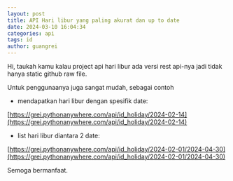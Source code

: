 ```yaml
---
layout: post
title: API Hari libur yang paling akurat dan up to date
date: 2024-03-10 16:04:34
categories: api
tags: id
author: guangrei
---
```


Hi, taukah kamu kalau project api hari libur ada versi rest api-nya jadi tidak hanya static github raw file. <!--more-->

Untuk penggunaanya juga sangat mudah, sebagai contoh

- mendapatkan hari libur dengan spesifik date:

[https://grei.pythonanywhere.com/api/id_holiday/2024-02-14](https://grei.pythonanywhere.com/api/id_holiday/2024-02-14)

- list hari libur diantara 2 date:

[https://grei.pythonanywhere.com/api/id_holiday/2024-02-01/2024-04-30](https://grei.pythonanywhere.com/api/id_holiday/2024-02-01/2024-04-30)

Semoga bermanfaat.
